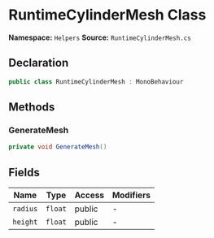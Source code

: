 # RuntimeCylinderMesh Class

**Namespace:** `Helpers`
**Source:** `RuntimeCylinderMesh.cs`

## Declaration

```csharp
public class RuntimeCylinderMesh : MonoBehaviour
```

## Methods

### GenerateMesh

```csharp
private void GenerateMesh()
```

## Fields

| Name | Type | Access | Modifiers |
|------|------|--------|-----------|
| `radius` | `float` | public | - |
| `height` | `float` | public | - |


